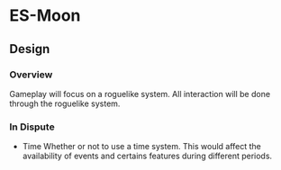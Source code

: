 ES-Moon
=======

## Design
### Overview
Gameplay will focus on a roguelike system.
All interaction will be done through the roguelike system.

### In Dispute
* Time
  Whether or not to use a time system.
  This would affect the availability of events and certains features
  during different periods.
